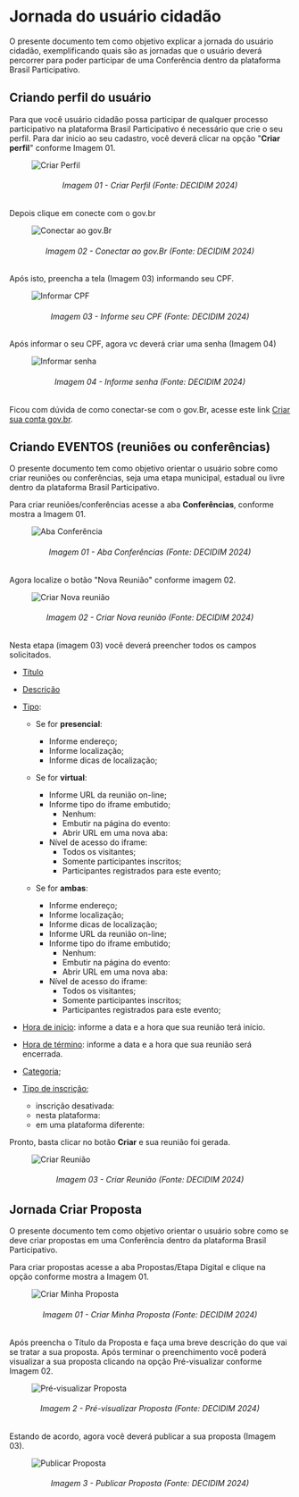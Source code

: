 # Jornada do usuário cidadão 

O presente documento tem como objetivo explicar a jornada do usuário cidadão, exemplificando quais são as jornadas que o usuário deverá percorrer para poder participar de uma Conferência dentro da plataforma Brasil Participativo.

## Criando perfil do usuário

Para que você usuário cidadão possa participar de qualquer processo participativo na plataforma Brasil Participativo é necessário que crie o seu perfil. Para dar inicio ao seu cadastro, você deverá clicar na opção "**Criar perfil**" conforme Imagem 01.


<figure markdown>
<img src= "https://gitlab.com/lappis-unb/decidimbr/documentacao/-/raw/main/docs/assetsTutoriais/conferencias/CriarPerfil.JPG?ref_type=heads" alt=" Criar Perfil" style="float: none; margin: auto"> 
</figure> 
<p align="justify">
<h6 align = "center"> Imagem 01 - Criar Perfil (Fonte: DECIDIM 2024)</h6>
</p> 


Depois clique em conecte com o gov.br

<figure markdown>
<img src= "https://gitlab.com/lappis-unb/decidimbr/documentacao/-/raw/main/docs/assetsTutoriais/conferencias/ConecteSe.JPG?ref_type=heads" alt=" Conectar ao gov.Br" style="float: none; margin: auto"> 
</figure> 
<p align="justify">
<h6 align = "center"> Imagem 02 - Conectar ao gov.Br (Fonte: DECIDIM 2024)</h6>
</p> 

Após isto, preencha a tela (Imagem 03) informando seu CPF.

<figure markdown>
<img src= "https://gitlab.com/lappis-unb/decidimbr/documentacao/-/raw/main/docs/assetsTutoriais/conferencias/GovBr.JPG?ref_type=heads" alt="Informar CPF" style="float: none; margin: auto"> 
</figure> 
<p align="justify">
<h6 align = "center"> Imagem 03 - Informe seu CPF (Fonte: DECIDIM 2024)</h6>
</p> 

Após informar o seu CPF, agora vc deverá criar uma senha (Imagem 04)
<figure markdown>
<img src= "https://gitlab.com/lappis-unb/decidimbr/documentacao/-/raw/main/docs/assetsTutoriais/conferencias/DigitarSenhaGov.JPG?ref_type=heads" alt="Informar senha" style="float: none; margin: auto"> 
</figure> 
<p align="justify">
<h6 align = "center"> Imagem 04 - Informe senha (Fonte: DECIDIM 2024)</h6>
</p> 

Ficou com dúvida de como conectar-se com o gov.Br, acesse este link [Criar sua conta gov.br](https://www.gov.br/pt-br/servicos/criar-sua-conta-gov.br).


## Criando EVENTOS (reuniões ou conferências)


O presente documento tem como objetivo orientar o usuário sobre como criar reuniões ou conferências, seja uma etapa municipal, estadual ou livre dentro da plataforma Brasil Participativo.

Para criar reuniões/conferências acesse a aba **Conferências**, conforme mostra a Imagem 01.

<figure markdown>
<img src= "https://gitlab.com/lappis-unb/decidimbr/documentacao/-/raw/main/docs/assetsTutoriais/conferencias/AbaConferencia.JPG?ref_type=heads" alt=" Aba Conferência" style="float: none; margin: auto"> 
</figure> 
<p align="justify">
<h6 align = "center"> Imagem 01 - Aba Conferências (Fonte: DECIDIM 2024)</h6>
</p> 


Agora localize o botão "Nova Reunião" conforme imagem 02.
<figure markdown>
<img src= "https://gitlab.com/lappis-unb/decidimbr/documentacao/-/raw/main/docs/assetsTutoriais/conferencias/NovaConferencia.JPG?ref_type=heads" alt=" Criar Nova reunião" style="float: none; margin: auto"> 
</figure> 
<p align="justify">
<h6 align = "center"> Imagem 02 - Criar Nova reunião (Fonte: DECIDIM 2024)</h6>
</p> 


Nesta etapa (imagem 03) você deverá preencher todos os campos solicitados.

- <u>Título</u>

- <u>Descrição</u>

- <u>Tipo</u>:

    - Se for **presencial**:
        - Informe endereço;
        - Informe localização;
        - Informe dicas de localização;

    - Se for **virtual**:
        - Informe URL da reunião on-line; 
        - Informe tipo do iframe embutido;
            - Nenhum:
            - Embutir na página do evento:
            - Abrir URL em uma nova aba:
        - Nível de acesso do iframe:
            - Todos os visitantes;
            - Somente participantes inscritos;
            - Participantes registrados para este evento;

    - Se for **ambas**:
        - Informe endereço;
        - Informe localização;
        - Informe dicas de localização;
        - Informe URL da reunião on-line;
        - Informe tipo do iframe embutido;
            - Nenhum:
            - Embutir na página do evento:
            - Abrir URL em uma nova aba:
        - Nível de acesso do iframe:
            - Todos os visitantes;
            - Somente participantes inscritos;
            - Participantes registrados para este evento;

- <u>Hora de início</u>: informe a data e a hora que sua reunião terá início.

- <u>Hora de término</u>: informe a data e a hora que sua reunião será encerrada.

- <u>Categoria</u>;

- <u>Tipo de inscrição</u>;
    - inscrição desativada:
    - nesta plataforma:
    - em uma plataforma diferente:

Pronto, basta clicar no botão **Criar** e sua reunião foi gerada.

<figure markdown>
<img src= "https://gitlab.com/lappis-unb/decidimbr/documentacao/-/raw/main/docs/assetsTutoriais/conferencias/CriarReuniao.JPG?ref_type=heads" alt=" Criar Reunião" style="float: none; margin: auto"> 
</figure> 
<p align="justify">
<h6 align = "center"> Imagem 03 - Criar Reunião (Fonte: DECIDIM 2024)</h6>
</p> 


## Jornada Criar Proposta

O presente documento tem como objetivo orientar o usuário sobre como se deve criar propostas em uma Conferência dentro da plataforma Brasil Participativo.

Para criar propostas acesse a aba Propostas/Etapa Digital e clique na opção conforme mostra a Imagem 01.

<figure markdown>
<img src= "https://gitlab.com/lappis-unb/decidimbr/documentacao/-/raw/main/docs/assetsTutoriais/conferencias/CriarProposta.png?ref_type=heads" alt="Criar Minha Proposta" style="float: none; margin: auto"> 
</figure> 
<p align="justify">
<h6 align = "center"> Imagem 01 - Criar Minha Proposta (Fonte: DECIDIM 2024)</h6>
</p> 


Após preencha o Título da Proposta e faça uma breve descrição do que vai se tratar a sua proposta. Após terminar o preenchimento você poderá visualizar a sua proposta clicando na opção Pré-visualizar conforme Imagem 02.

<figure markdown>
<img src= "https://gitlab.com/lappis-unb/decidimbr/documentacao/-/raw/main/docs/assetsTutoriais/conferencias/Previsualizar.png?ref_type=heads" alt=" Pré-visualizar Proposta" style="float: none; margin: auto"> 
</figure> 
<p align="justify">
<h6 align = "center"> Imagem 2 - Pré-visualizar Proposta (Fonte: DECIDIM 2024)</h6>
</p> 


Estando de acordo, agora você deverá publicar a sua proposta (Imagem 03).

<figure markdown>
<img src= "https://gitlab.com/lappis-unb/decidimbr/documentacao/-/raw/main/docs/assetsTutoriais/conferencias/Publicar_Proposta.JPG?ref_type=heads" alt=" Publicar Proposta" style="float: none; margin: auto"> 
</figure> 
<p align="justify">
<h6 align = "center"> Imagem 3 - Publicar Proposta (Fonte: DECIDIM 2024)</h6>
</p> 


